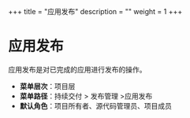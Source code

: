 ﻿+++
title = "应用发布"
description = ""
weight = 1
+++

# 应用发布
 
应用发布是对已完成的应用进行发布的操作。

  - **菜单层次**：项目层
  - **菜单路径**：持续交付 > 发布管理 >应用发布
  - **默认角色**：项目所有者、源代码管理员、项目成员

